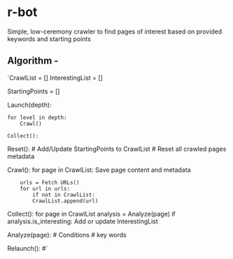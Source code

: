 # r-bot
Simple, low-ceremony crawler to find pages of interest based on provided keywords and starting points


## Algorithm -

`CrawlList = []
InterestingList = []

StartingPoints = []

Launch(depth):


    for level in depth:
        Crawl()

    Collect():

Reset():
    # Add/Update StartingPoints to CrawlList
    # Reset all crawled pages metadata

Crawl():
    for page in CrawlList:
        Save page content and metadata

        urls = Fetch URLs()
        for url in urls:
            if not in CrawlList:
            CrawlList.append(url)


Collect():
    for page in CrawlList
        analysis = Analyze(page)
        if analysis.is_interesting:
            Add or update InterestingList


Analyze(page):
    # Conditions
    # key words


Relaunch():
    #`